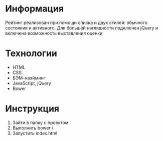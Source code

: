 # Информация

Рейтинг реализован при помощи списка и двух стилей: обычного состояния и активного. Для большей наглядности подключен jQuery и включена возможность выставления оценки.

# Технологии

- HTML
- CSS
- БЭМ-наэйминг
- JavaScript, jQuery
- Bower

# Инструкция

1. Зайти в папку с проектом
2. Выполнить bower i
3. Запустить index.html